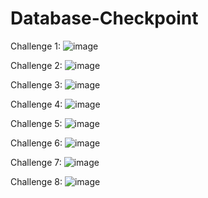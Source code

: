 # Database-Checkpoint
Challenge 1:
![image](https://user-images.githubusercontent.com/96899068/156636419-7ffcb15f-4d6d-43fe-a8d3-993196319a37.png)


Challenge 2:
![image](https://user-images.githubusercontent.com/96899068/156636688-ff141c73-d047-4bb9-b385-ad1a967196c6.png)

Challenge 3:
![image](https://user-images.githubusercontent.com/96899068/156636963-9272157d-c636-475c-9cbf-69d2dd84fed8.png)

Challenge 4:
![image](https://user-images.githubusercontent.com/96899068/156637067-1a98ca0b-4be3-4922-8da0-b1d1cb3db895.png)

Challenge 5:
![image](https://user-images.githubusercontent.com/96899068/156637242-53122509-ec18-4c10-ab0a-5eacf0dc8caf.png)

Challenge 6: 
![image](https://user-images.githubusercontent.com/96899068/156637509-708835b9-dc88-4a46-ac83-e75045dd4a66.png)

Challenge 7:
![image](https://user-images.githubusercontent.com/96899068/156637978-a11bf490-3e8a-4ed9-ae58-4660f8ac7634.png)

Challenge 8:
![image](https://user-images.githubusercontent.com/96899068/156638199-8460eb5b-a934-45e5-924d-aa6639675f0e.png)
